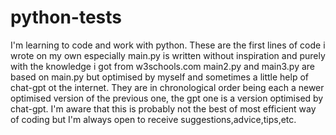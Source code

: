 # python-tests
I'm learning to code and work with python.
These are the first lines of code i wrote on my own especially main.py is written without inspiration and purely with the knowledge i got from w3schools.com
main2.py and main3.py are based on main.py but optimised by myself and sometimes a little help of chat-gpt ot the internet.
They are in chronological order being each a newer optimised version of the previous one, the gpt one is a version optimised by chat-gpt.
I'm aware that this is probably not the best of most efficient way of coding but I'm always open to receive suggestions,advice,tips,etc.
